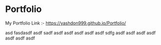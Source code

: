 # Portfolio
My Portfolio Link :-
https://yashdon999.github.io/Portfolio/

asd
fasdasdf
asdf
sadf
asdf
asdf
asdf
asdf
asdf
sdfg
asdf
asdf
asdf
asdf
asdf
asdf
asdf
